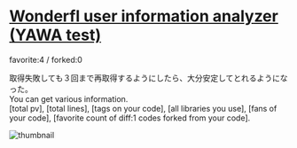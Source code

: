 # [Wonderfl user information analyzer (YAWA test)](http://fl.corge.net/c/uGmR)

favorite:4 / forked:0

取得失敗しても３回まで再取得するようにしたら、大分安定してとれるようになった。  
You can get various information.  
[total pv], [total lines], [tags on your code], [all libraries you use], [fans of your code], [favorite count of diff:1 codes forked from your code].

![thumbnail](./thumbnail.jpg)
